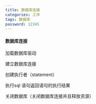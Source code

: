 ```yaml
---
title: 数据库连接
categories: 工作
tags: 数据库
password: 12345
---
```

####  数据库连接

加载数据库驱动

建立数据库连接

创建执行者（statement）

执行sql 语句返回语句的执行结果

关闭数据库（关闭数据库连接并且释放资源）